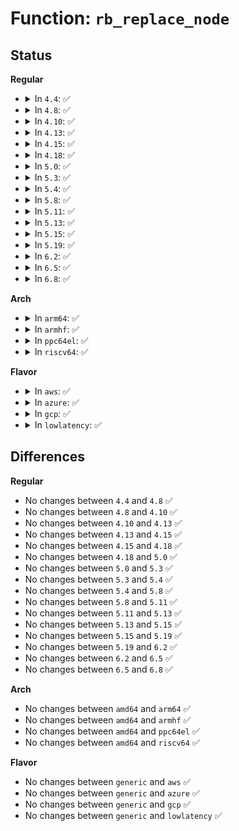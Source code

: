 # Function: <code>rb_replace_node</code>

## Status
<b>Regular</b>
<ul>
<li>
<details>
<summary>In <code>4.4</code>: ✅</summary>

```c
void rb_replace_node(struct rb_node *victim, struct rb_node *new, struct rb_root *root);
```

**Collision:** Unique Global

**Inline:** No

**Transformation:** False

**Instances:**

```
In lib/rbtree.c (ffffffff813efe00)
Location: lib/rbtree.c:537
Inline: False
Direct callers:
  - mm/ksm.c:ksm_scan_thread
  - security/apparmor/label.c:__label_replace
```
**Symbols:**

```
ffffffff813efe00-ffffffff813efe64: rb_replace_node (STB_GLOBAL)
```
</details>
</li>
<li>
<details>
<summary>In <code>4.8</code>: ✅</summary>

```c
void rb_replace_node(struct rb_node *victim, struct rb_node *new, struct rb_root *root);
```

**Collision:** Unique Global

**Inline:** No

**Transformation:** False

**Instances:**

```
In lib/rbtree.c (ffffffff814366d0)
Location: lib/rbtree.c:537
Inline: False
Direct callers:
  - mm/ksm.c:ksm_scan_thread
  - security/apparmor/label.c:__label_replace
```
**Symbols:**

```
ffffffff814366d0-ffffffff81436737: rb_replace_node (STB_GLOBAL)
```
</details>
</li>
<li>
<details>
<summary>In <code>4.10</code>: ✅</summary>

```c
void rb_replace_node(struct rb_node *victim, struct rb_node *new, struct rb_root *root);
```

**Collision:** Unique Global

**Inline:** No

**Transformation:** False

**Instances:**

```
In lib/rbtree.c (ffffffff814536c0)
Location: lib/rbtree.c:552
Inline: False
Direct callers:
  - mm/ksm.c:ksm_scan_thread
  - security/apparmor/label.c:__label_replace
  - net/ipv4/tcp_input.c:tcp_data_queue
```
**Symbols:**

```
ffffffff814536c0-ffffffff81453727: rb_replace_node (STB_GLOBAL)
```
</details>
</li>
<li>
<details>
<summary>In <code>4.13</code>: ✅</summary>

```c
void rb_replace_node(struct rb_node *victim, struct rb_node *new, struct rb_root *root);
```

**Collision:** Unique Global

**Inline:** No

**Transformation:** False

**Instances:**

```
In lib/rbtree.c (ffffffff818f3930)
Location: lib/rbtree.c:554
Inline: False
Direct callers:
  - mm/ksm.c:ksm_scan_thread
  - mm/ksm.c:stable_node_dup
  - mm/ksm.c:alloc_stable_node_chain
  - security/apparmor/label.c:aa_label_replace
  - net/ipv4/tcp_input.c:tcp_data_queue
```
**Symbols:**

```
ffffffff818f3930-ffffffff818f3997: rb_replace_node (STB_GLOBAL)
```
</details>
</li>
<li>
<details>
<summary>In <code>4.15</code>: ✅</summary>

```c
void rb_replace_node(struct rb_node *victim, struct rb_node *new, struct rb_root *root);
```

**Collision:** Unique Global

**Inline:** No

**Transformation:** False

**Instances:**

```
In lib/rbtree.c (ffffffff819799e0)
Location: lib/rbtree.c:589
Inline: False
Direct callers:
  - mm/ksm.c:ksm_scan_thread
  - mm/ksm.c:stable_node_dup
  - mm/ksm.c:alloc_stable_node_chain
  - security/apparmor/label.c:aa_label_replace
  - net/ipv4/tcp_input.c:tcp_data_queue
  - lib/rbtree.c:rb_replace_node_cached
```
**Symbols:**

```
ffffffff819799e0-ffffffff81979a47: rb_replace_node (STB_GLOBAL)
```
</details>
</li>
<li>
<details>
<summary>In <code>4.18</code>: ✅</summary>

```c
void rb_replace_node(struct rb_node *victim, struct rb_node *new, struct rb_root *root);
```

**Collision:** Unique Global

**Inline:** No

**Transformation:** False

**Instances:**

```
In lib/rbtree.c (ffffffff819d62a0)
Location: lib/rbtree.c:589
Inline: False
Direct callers:
  - mm/ksm.c:ksm_scan_thread
  - mm/ksm.c:__stable_node_chain
  - mm/ksm.c:alloc_stable_node_chain
  - security/apparmor/label.c:aa_label_replace
  - net/ipv4/tcp_input.c:tcp_data_queue
  - lib/rbtree.c:rb_replace_node_cached
```
**Symbols:**

```
ffffffff819d62a0-ffffffff819d6300: rb_replace_node (STB_GLOBAL)
```
</details>
</li>
<li>
<details>
<summary>In <code>5.0</code>: ✅</summary>

```c
void rb_replace_node(struct rb_node *victim, struct rb_node *new, struct rb_root *root);
```

**Collision:** Unique Global

**Inline:** No

**Transformation:** False

**Instances:**

```
In lib/rbtree.c (ffffffff81a0e4d0)
Location: lib/rbtree.c:589
Inline: False
Direct callers:
  - mm/ksm.c:ksm_scan_thread
  - mm/ksm.c:__stable_node_chain
  - mm/ksm.c:alloc_stable_node_chain
  - security/apparmor/label.c:aa_label_replace
  - net/ipv4/ip_fragment.c:ip_defrag
  - net/ipv4/ip_fragment.c:ip_defrag
  - net/ipv4/ip_fragment.c:ip_expire
  - net/ipv4/tcp_input.c:tcp_data_queue
  - lib/rbtree.c:rb_replace_node_cached
```
**Symbols:**

```
ffffffff81a0e4d0-ffffffff81a0e530: rb_replace_node (STB_GLOBAL)
```
</details>
</li>
<li>
<details>
<summary>In <code>5.3</code>: ✅</summary>

```c
void rb_replace_node(struct rb_node *victim, struct rb_node *new, struct rb_root *root);
```

**Collision:** Unique Global

**Inline:** No

**Transformation:** False

**Instances:**

```
In lib/rbtree.c (ffffffff81a7d8f0)
Location: lib/rbtree.c:553
Inline: False
Direct callers:
  - mm/ksm.c:stable_tree_search
  - mm/ksm.c:__stable_node_chain
  - mm/ksm.c:alloc_stable_node_chain
  - security/apparmor/label.c:aa_label_replace
  - net/ipv4/tcp_input.c:tcp_data_queue_ofo
  - net/ipv4/inet_fragment.c:inet_frag_pull_head
  - net/ipv4/inet_fragment.c:inet_frag_reasm_prepare
  - net/ipv4/inet_fragment.c:inet_frag_reasm_prepare
```
**Symbols:**

```
ffffffff81a7d8f0-ffffffff81a7d950: rb_replace_node (STB_GLOBAL)
```
</details>
</li>
<li>
<details>
<summary>In <code>5.4</code>: ✅</summary>

```c
void rb_replace_node(struct rb_node *victim, struct rb_node *new, struct rb_root *root);
```

**Collision:** Unique Global

**Inline:** No

**Transformation:** False

**Instances:**

```
In lib/rbtree.c (ffffffff81ab4c20)
Location: lib/rbtree.c:553
Inline: False
Direct callers:
  - mm/ksm.c:stable_tree_search
  - mm/ksm.c:__stable_node_chain
  - mm/ksm.c:alloc_stable_node_chain
  - security/apparmor/label.c:aa_label_replace
  - net/ipv4/tcp_input.c:tcp_data_queue_ofo
  - net/ipv4/inet_fragment.c:inet_frag_pull_head
  - net/ipv4/inet_fragment.c:inet_frag_reasm_prepare
  - net/ipv4/inet_fragment.c:inet_frag_reasm_prepare
```
**Symbols:**

```
ffffffff81ab4c20-ffffffff81ab4c80: rb_replace_node (STB_GLOBAL)
```
</details>
</li>
<li>
<details>
<summary>In <code>5.8</code>: ✅</summary>

```c
void rb_replace_node(struct rb_node *victim, struct rb_node *new, struct rb_root *root);
```

**Collision:** Unique Global

**Inline:** No

**Transformation:** False

**Instances:**

```
In lib/rbtree.c (ffffffff815ef860)
Location: lib/rbtree.c:553
Inline: False
Direct callers:
  - mm/ksm.c:stable_tree_search
  - mm/ksm.c:stable_node_dup
  - mm/ksm.c:alloc_stable_node_chain
  - security/apparmor/label.c:aa_label_replace
  - net/ipv4/tcp_input.c:tcp_data_queue_ofo
  - net/ipv4/inet_fragment.c:inet_frag_pull_head
  - net/ipv4/inet_fragment.c:inet_frag_reasm_prepare
  - net/ipv4/inet_fragment.c:inet_frag_reasm_prepare
```
**Symbols:**

```
ffffffff815ef860-ffffffff815ef8c3: rb_replace_node (STB_GLOBAL)
```
</details>
</li>
<li>
<details>
<summary>In <code>5.11</code>: ✅</summary>

```c
void rb_replace_node(struct rb_node *victim, struct rb_node *new, struct rb_root *root);
```

**Collision:** Unique Global

**Inline:** No

**Transformation:** False

**Instances:**

```
In lib/rbtree.c (ffffffff81613fc0)
Location: lib/rbtree.c:553
Inline: False
Direct callers:
  - mm/ksm.c:stable_tree_search
  - mm/ksm.c:stable_node_dup
  - mm/ksm.c:alloc_stable_node_chain
  - security/apparmor/label.c:aa_label_replace
  - net/ipv4/tcp_input.c:tcp_data_queue_ofo
  - net/ipv4/inet_fragment.c:inet_frag_pull_head
  - net/ipv4/inet_fragment.c:inet_frag_reasm_prepare
  - net/ipv4/inet_fragment.c:inet_frag_reasm_prepare
  - net/mptcp/protocol.c:mptcp_data_queue_ofo
```
**Symbols:**

```
ffffffff81613fc0-ffffffff81614023: rb_replace_node (STB_GLOBAL)
```
</details>
</li>
<li>
<details>
<summary>In <code>5.13</code>: ✅</summary>

```c
void rb_replace_node(struct rb_node *victim, struct rb_node *new, struct rb_root *root);
```

**Collision:** Unique Global

**Inline:** No

**Transformation:** False

**Instances:**

```
In lib/rbtree.c (ffffffff815f7620)
Location: lib/rbtree.c:553
Inline: False
Direct callers:
  - mm/ksm.c:stable_tree_search
  - mm/ksm.c:stable_node_dup
  - mm/ksm.c:alloc_stable_node_chain
  - security/apparmor/label.c:aa_label_replace
  - security/landlock/ruleset.c:insert_rule
  - net/ipv4/tcp_input.c:tcp_data_queue_ofo
  - net/ipv4/inet_fragment.c:inet_frag_pull_head
  - net/ipv4/inet_fragment.c:inet_frag_reasm_prepare
  - net/ipv4/inet_fragment.c:inet_frag_reasm_prepare
  - net/mptcp/protocol.c:mptcp_data_queue_ofo
```
**Symbols:**

```
ffffffff815f7620-ffffffff815f7686: rb_replace_node (STB_GLOBAL)
```
</details>
</li>
<li>
<details>
<summary>In <code>5.15</code>: ✅</summary>

```c
void rb_replace_node(struct rb_node *victim, struct rb_node *new, struct rb_root *root);
```

**Collision:** Unique Global

**Inline:** No

**Transformation:** False

**Instances:**

```
In lib/rbtree.c (ffffffff81664db0)
Location: lib/rbtree.c:553
Inline: False
Direct callers:
  - mm/ksm.c:stable_tree_search
  - mm/ksm.c:stable_node_dup
  - mm/ksm.c:alloc_stable_node_chain
  - security/apparmor/label.c:aa_label_replace
  - security/landlock/ruleset.c:insert_rule
  - net/ipv4/tcp_input.c:tcp_data_queue_ofo
  - net/ipv4/inet_fragment.c:inet_frag_pull_head
  - net/ipv4/inet_fragment.c:inet_frag_reasm_prepare
  - net/ipv4/inet_fragment.c:inet_frag_reasm_prepare
  - net/mptcp/protocol.c:mptcp_data_queue_ofo
```
**Symbols:**

```
ffffffff81664db0-ffffffff81664e16: rb_replace_node (STB_GLOBAL)
```
</details>
</li>
<li>
<details>
<summary>In <code>5.19</code>: ✅</summary>

```c
void rb_replace_node(struct rb_node *victim, struct rb_node *new, struct rb_root *root);
```

**Collision:** Unique Global

**Inline:** No

**Transformation:** False

**Instances:**

```
In lib/rbtree.c (ffffffff8177f250)
Location: lib/rbtree.c:553
Inline: False
Direct callers:
  - mm/ksm.c:stable_tree_search
  - mm/ksm.c:stable_node_dup
  - mm/ksm.c:alloc_stable_node_chain
  - security/apparmor/label.c:aa_label_replace
  - security/landlock/ruleset.c:insert_rule
  - net/ipv4/tcp_input.c:tcp_data_queue_ofo
  - net/ipv4/inet_fragment.c:inet_frag_pull_head
  - net/ipv4/inet_fragment.c:inet_frag_reasm_prepare
  - net/ipv4/inet_fragment.c:inet_frag_reasm_prepare
  - net/mptcp/protocol.c:mptcp_data_queue_ofo
```
**Symbols:**

```
ffffffff8177f250-ffffffff8177f2e7: rb_replace_node (STB_GLOBAL)
```
</details>
</li>
<li>
<details>
<summary>In <code>6.2</code>: ✅</summary>

```c
void rb_replace_node(struct rb_node *victim, struct rb_node *new, struct rb_root *root);
```

**Collision:** Unique Global

**Inline:** No

**Transformation:** False

**Instances:**

```
In lib/rbtree.c (ffffffff8203bf20)
Location: lib/rbtree.c:553
Inline: False
Direct callers:
  - mm/ksm.c:stable_tree_search
  - mm/ksm.c:stable_node_dup
  - mm/ksm.c:alloc_stable_node_chain
  - fs/xattr.c:simple_xattr_set
  - security/apparmor/label.c:aa_label_replace
  - security/landlock/ruleset.c:insert_rule
  - net/ipv4/tcp_input.c:tcp_data_queue_ofo
  - net/ipv4/inet_fragment.c:inet_frag_pull_head
  - net/ipv4/inet_fragment.c:inet_frag_reasm_prepare
  - net/ipv4/inet_fragment.c:inet_frag_reasm_prepare
  - net/mptcp/protocol.c:mptcp_data_queue_ofo
```
**Symbols:**

```
ffffffff8203bf20-ffffffff8203bfb7: rb_replace_node (STB_GLOBAL)
```
</details>
</li>
<li>
<details>
<summary>In <code>6.5</code>: ✅</summary>

```c
void rb_replace_node(struct rb_node *victim, struct rb_node *new, struct rb_root *root);
```

**Collision:** Unique Global

**Inline:** No

**Transformation:** False

**Instances:**

```
In lib/rbtree.c (ffffffff820ba490)
Location: lib/rbtree.c:553
Inline: False
Direct callers:
  - mm/ksm.c:stable_tree_search
  - mm/ksm.c:stable_node_dup
  - mm/ksm.c:alloc_stable_node_chain
  - fs/xattr.c:simple_xattr_set
  - security/apparmor/label.c:aa_label_replace
  - security/landlock/ruleset.c:insert_rule
  - net/ipv4/tcp_input.c:tcp_data_queue_ofo
  - net/ipv4/inet_fragment.c:inet_frag_pull_head
  - net/ipv4/inet_fragment.c:inet_frag_reasm_prepare
  - net/ipv4/inet_fragment.c:inet_frag_reasm_prepare
  - net/mptcp/protocol.c:mptcp_data_queue_ofo
```
**Symbols:**

```
ffffffff820ba490-ffffffff820ba527: rb_replace_node (STB_GLOBAL)
```
</details>
</li>
<li>
<details>
<summary>In <code>6.8</code>: ✅</summary>

```c
void rb_replace_node(struct rb_node *victim, struct rb_node *new, struct rb_root *root);
```

**Collision:** Unique Global

**Inline:** No

**Transformation:** False

**Instances:**

```
In lib/rbtree.c (ffffffff82194da0)
Location: lib/rbtree.c:553
Inline: False
Direct callers:
  - mm/ksm.c:stable_tree_search
  - mm/ksm.c:stable_node_dup
  - mm/ksm.c:alloc_stable_node_chain
  - fs/xattr.c:simple_xattr_set
  - security/apparmor/label.c:aa_label_replace
  - security/landlock/ruleset.c:insert_rule
  - drivers/gpu/drm/drm_mm.c:drm_mm_replace_node
  - drivers/gpu/drm/drm_mm.c:drm_mm_replace_node
  - drivers/gpu/drm/drm_mm.c:drm_mm_replace_node
  - net/ipv4/tcp_input.c:tcp_data_queue_ofo
  - net/ipv4/inet_fragment.c:inet_frag_pull_head
  - net/ipv4/inet_fragment.c:inet_frag_reasm_prepare
  - net/ipv4/inet_fragment.c:inet_frag_reasm_prepare
  - net/mptcp/protocol.c:mptcp_data_queue_ofo
```
**Symbols:**

```
ffffffff82194da0-ffffffff82194e37: rb_replace_node (STB_GLOBAL)
```
</details>
</li>
</ul>
<b>Arch</b>
<ul>
<li>
<details>
<summary>In <code>arm64</code>: ✅</summary>

```c
void rb_replace_node(struct rb_node *victim, struct rb_node *new, struct rb_root *root);
```

**Collision:** Unique Global

**Inline:** No

**Transformation:** False

**Instances:**

```
In lib/rbtree.c (ffff800010d8f540)
Location: lib/rbtree.c:553
Inline: False
Direct callers:
  - mm/ksm.c:stable_tree_search
  - mm/ksm.c:__stable_node_chain
  - mm/ksm.c:alloc_stable_node_chain
  - security/apparmor/label.c:aa_label_replace
  - net/ipv4/tcp_input.c:tcp_data_queue_ofo
  - net/ipv4/inet_fragment.c:inet_frag_pull_head
  - net/ipv4/inet_fragment.c:inet_frag_reasm_prepare
  - net/ipv4/inet_fragment.c:inet_frag_reasm_prepare
```
**Symbols:**

```
ffff800010d8f540-ffff800010d8f5b0: rb_replace_node (STB_GLOBAL)
```
</details>
</li>
<li>
<details>
<summary>In <code>armhf</code>: ✅</summary>

```c
void rb_replace_node(struct rb_node *victim, struct rb_node *new, struct rb_root *root);
```

**Collision:** Unique Global

**Inline:** No

**Transformation:** False

**Instances:**

```
In lib/rbtree.c (c0e89cf8)
Location: lib/rbtree.c:553
Inline: False
Direct callers:
  - mm/ksm.c:__stable_node_chain
  - mm/ksm.c:alloc_stable_node_chain
  - security/apparmor/label.c:aa_label_replace
  - net/ipv4/tcp_input.c:tcp_data_queue_ofo
  - net/ipv4/inet_fragment.c:inet_frag_pull_head
  - net/ipv4/inet_fragment.c:inet_frag_reasm_prepare
  - net/ipv4/inet_fragment.c:inet_frag_reasm_prepare
```
**Symbols:**

```
c0e89cf8-c0e89d70: rb_replace_node (STB_GLOBAL)
```
</details>
</li>
<li>
<details>
<summary>In <code>ppc64el</code>: ✅</summary>

```c
void rb_replace_node(struct rb_node *victim, struct rb_node *new, struct rb_root *root);
```

**Collision:** Unique Global

**Inline:** No

**Transformation:** False

**Instances:**

```
In lib/rbtree.c (c000000000ed2170)
Location: lib/rbtree.c:553
Inline: False
Direct callers:
  - mm/ksm.c:stable_tree_search
  - mm/ksm.c:__stable_node_chain
  - mm/ksm.c:alloc_stable_node_chain
  - security/apparmor/label.c:aa_label_replace
  - net/ipv4/tcp_input.c:tcp_data_queue_ofo
  - net/ipv4/inet_fragment.c:inet_frag_pull_head
  - net/ipv4/inet_fragment.c:inet_frag_reasm_prepare
  - net/ipv4/inet_fragment.c:inet_frag_reasm_prepare
```
**Symbols:**

```
c000000000ed2170-c000000000ed21f8: rb_replace_node (STB_GLOBAL)
```
</details>
</li>
<li>
<details>
<summary>In <code>riscv64</code>: ✅</summary>

```c
void rb_replace_node(struct rb_node *victim, struct rb_node *new, struct rb_root *root);
```

**Collision:** Unique Global

**Inline:** No

**Transformation:** False

**Instances:**

```
In lib/rbtree.c (ffffffe0008b7c44)
Location: lib/rbtree.c:553
Inline: False
Direct callers:
  - mm/ksm.c:__stable_node_chain
  - mm/ksm.c:alloc_stable_node_chain
  - security/apparmor/label.c:aa_label_replace
  - net/ipv4/tcp_input.c:tcp_data_queue_ofo
  - net/ipv4/inet_fragment.c:inet_frag_pull_head
  - net/ipv4/inet_fragment.c:inet_frag_reasm_prepare
  - net/ipv4/inet_fragment.c:inet_frag_reasm_prepare
```
**Symbols:**

```
ffffffe0008b7c44-ffffffe0008b7c90: rb_replace_node (STB_GLOBAL)
```
</details>
</li>
</ul>
<b>Flavor</b>
<ul>
<li>
<details>
<summary>In <code>aws</code>: ✅</summary>

```c
void rb_replace_node(struct rb_node *victim, struct rb_node *new, struct rb_root *root);
```

**Collision:** Unique Global

**Inline:** No

**Transformation:** False

**Instances:**

```
In lib/rbtree.c (ffffffff81a53a70)
Location: lib/rbtree.c:553
Inline: False
Direct callers:
  - mm/ksm.c:stable_tree_search
  - mm/ksm.c:__stable_node_chain
  - mm/ksm.c:alloc_stable_node_chain
  - security/apparmor/label.c:aa_label_replace
  - net/ipv4/tcp_input.c:tcp_data_queue_ofo
  - net/ipv4/inet_fragment.c:inet_frag_pull_head
  - net/ipv4/inet_fragment.c:inet_frag_reasm_prepare
  - net/ipv4/inet_fragment.c:inet_frag_reasm_prepare
```
**Symbols:**

```
ffffffff81a53a70-ffffffff81a53ad0: rb_replace_node (STB_GLOBAL)
```
</details>
</li>
<li>
<details>
<summary>In <code>azure</code>: ✅</summary>

```c
void rb_replace_node(struct rb_node *victim, struct rb_node *new, struct rb_root *root);
```

**Collision:** Unique Global

**Inline:** No

**Transformation:** False

**Instances:**

```
In lib/rbtree.c (ffffffff81a10b50)
Location: lib/rbtree.c:553
Inline: False
Direct callers:
  - mm/ksm.c:stable_tree_search
  - mm/ksm.c:__stable_node_chain
  - mm/ksm.c:alloc_stable_node_chain
  - security/apparmor/label.c:aa_label_replace
  - net/ipv4/tcp_input.c:tcp_data_queue_ofo
  - net/ipv4/inet_fragment.c:inet_frag_pull_head
  - net/ipv4/inet_fragment.c:inet_frag_reasm_prepare
  - net/ipv4/inet_fragment.c:inet_frag_reasm_prepare
```
**Symbols:**

```
ffffffff81a10b50-ffffffff81a10bb0: rb_replace_node (STB_GLOBAL)
```
</details>
</li>
<li>
<details>
<summary>In <code>gcp</code>: ✅</summary>

```c
void rb_replace_node(struct rb_node *victim, struct rb_node *new, struct rb_root *root);
```

**Collision:** Unique Global

**Inline:** No

**Transformation:** False

**Instances:**

```
In lib/rbtree.c (ffffffff81abfe60)
Location: lib/rbtree.c:553
Inline: False
Direct callers:
  - mm/ksm.c:stable_tree_search
  - mm/ksm.c:__stable_node_chain
  - mm/ksm.c:alloc_stable_node_chain
  - security/apparmor/label.c:aa_label_replace
  - net/ipv4/tcp_input.c:tcp_data_queue_ofo
  - net/ipv4/inet_fragment.c:inet_frag_pull_head
  - net/ipv4/inet_fragment.c:inet_frag_reasm_prepare
  - net/ipv4/inet_fragment.c:inet_frag_reasm_prepare
```
**Symbols:**

```
ffffffff81abfe60-ffffffff81abfec0: rb_replace_node (STB_GLOBAL)
```
</details>
</li>
<li>
<details>
<summary>In <code>lowlatency</code>: ✅</summary>

```c
void rb_replace_node(struct rb_node *victim, struct rb_node *new, struct rb_root *root);
```

**Collision:** Unique Global

**Inline:** No

**Transformation:** False

**Instances:**

```
In lib/rbtree.c (ffffffff81acc330)
Location: lib/rbtree.c:553
Inline: False
Direct callers:
  - mm/ksm.c:stable_tree_search
  - mm/ksm.c:__stable_node_chain
  - mm/ksm.c:alloc_stable_node_chain
  - security/apparmor/label.c:aa_label_replace
  - net/ipv4/tcp_input.c:tcp_data_queue_ofo
  - net/ipv4/inet_fragment.c:inet_frag_pull_head
  - net/ipv4/inet_fragment.c:inet_frag_reasm_prepare
  - net/ipv4/inet_fragment.c:inet_frag_reasm_prepare
```
**Symbols:**

```
ffffffff81acc330-ffffffff81acc390: rb_replace_node (STB_GLOBAL)
```
</details>
</li>
</ul>

## Differences
<b>Regular</b>
<ul>
<li>
No changes between <code>4.4</code> and <code>4.8</code> ✅
</li>
<li>
No changes between <code>4.8</code> and <code>4.10</code> ✅
</li>
<li>
No changes between <code>4.10</code> and <code>4.13</code> ✅
</li>
<li>
No changes between <code>4.13</code> and <code>4.15</code> ✅
</li>
<li>
No changes between <code>4.15</code> and <code>4.18</code> ✅
</li>
<li>
No changes between <code>4.18</code> and <code>5.0</code> ✅
</li>
<li>
No changes between <code>5.0</code> and <code>5.3</code> ✅
</li>
<li>
No changes between <code>5.3</code> and <code>5.4</code> ✅
</li>
<li>
No changes between <code>5.4</code> and <code>5.8</code> ✅
</li>
<li>
No changes between <code>5.8</code> and <code>5.11</code> ✅
</li>
<li>
No changes between <code>5.11</code> and <code>5.13</code> ✅
</li>
<li>
No changes between <code>5.13</code> and <code>5.15</code> ✅
</li>
<li>
No changes between <code>5.15</code> and <code>5.19</code> ✅
</li>
<li>
No changes between <code>5.19</code> and <code>6.2</code> ✅
</li>
<li>
No changes between <code>6.2</code> and <code>6.5</code> ✅
</li>
<li>
No changes between <code>6.5</code> and <code>6.8</code> ✅
</li>
</ul>
<b>Arch</b>
<ul>
<li>
No changes between <code>amd64</code> and <code>arm64</code> ✅
</li>
<li>
No changes between <code>amd64</code> and <code>armhf</code> ✅
</li>
<li>
No changes between <code>amd64</code> and <code>ppc64el</code> ✅
</li>
<li>
No changes between <code>amd64</code> and <code>riscv64</code> ✅
</li>
</ul>
<b>Flavor</b>
<ul>
<li>
No changes between <code>generic</code> and <code>aws</code> ✅
</li>
<li>
No changes between <code>generic</code> and <code>azure</code> ✅
</li>
<li>
No changes between <code>generic</code> and <code>gcp</code> ✅
</li>
<li>
No changes between <code>generic</code> and <code>lowlatency</code> ✅
</li>
</ul>
